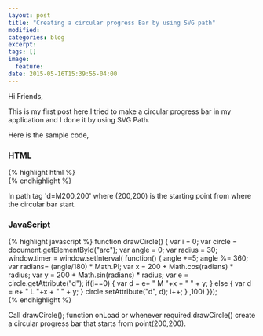 ```yaml
---
layout: post
title: "Creating a circular progress Bar by using SVG path"
modified:
categories: blog
excerpt:
tags: []
image:
  feature:
date: 2015-05-16T15:39:55-04:00
---
```


Hi Friends,
 
This is my first post here.I tried to make a circular progress bar in my application and I done it by using SVG Path.

Here is the sample code,

### HTML
{% highlight html %}
<svg style="width:100%; height:100%; position:absolute; top:0; left:0;">  
    <path d="M200,200 " id="arc" fill="none" stroke="green" stroke-width="20"/>
</svg>
{% endhighlight %}

In path tag 'd=M200,200'  where (200,200) is the starting point from where the circular bar start.

### JavaScript

{% highlight javascript %}
function drawCircle() {
        var i = 0;
        var circle = document.getElementById("arc");
        var angle = 0;
        var radius = 30;    
        window.timer = window.setInterval(
        function() {
            angle +=5; 
            angle %= 360;
            var radians= (angle/180) * Math.PI;
            var x = 200 + Math.cos(radians) * radius;
            var y = 200 + Math.sin(radians) * radius;
            var e = circle.getAttribute("d");
            if(i==0) {
                var d = e+ " M "+x + " " + y;
            }
            else {
                var d = e+ " L "+x + " " + y;
            } 
            circle.setAttribute("d", d);
            i++;
        }
      ,100)
    }});  
{% endhighlight %}

Call drawCircle(); function onLoad or whenever required.drawCircle() create a circular progress bar that starts from point(200,200).
